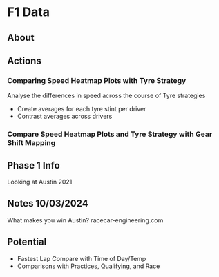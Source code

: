 # F1 Data
## About

## Actions
### Comparing Speed Heatmap Plots with Tyre Strategy
Analyse the differences in speed across the course of Tyre strategies
- Create averages for each tyre stint per driver
- Contrast averages across drivers

### Compare Speed Heatmap Plots and Tyre Strategy with Gear Shift Mapping

## Phase 1 Info
Looking at Austin 2021

## Notes 10/03/2024
What makes you win Austin?
racecar-engineering.com

## Potential 
- Fastest Lap Compare with Time of Day/Temp
- Comparisons with Practices, Qualifying, and Race
